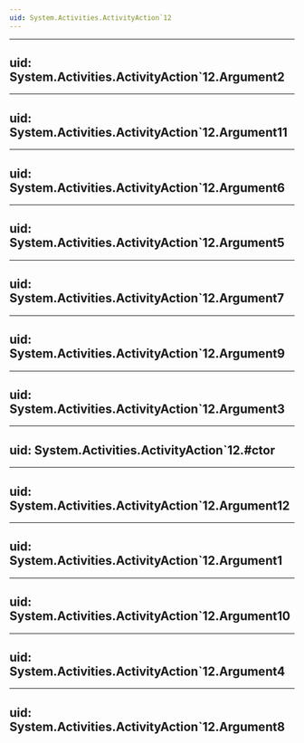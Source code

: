 ```yaml
---
uid: System.Activities.ActivityAction`12
---
```


---
uid: System.Activities.ActivityAction`12.Argument2
---

---
uid: System.Activities.ActivityAction`12.Argument11
---

---
uid: System.Activities.ActivityAction`12.Argument6
---

---
uid: System.Activities.ActivityAction`12.Argument5
---

---
uid: System.Activities.ActivityAction`12.Argument7
---

---
uid: System.Activities.ActivityAction`12.Argument9
---

---
uid: System.Activities.ActivityAction`12.Argument3
---

---
uid: System.Activities.ActivityAction`12.#ctor
---

---
uid: System.Activities.ActivityAction`12.Argument12
---

---
uid: System.Activities.ActivityAction`12.Argument1
---

---
uid: System.Activities.ActivityAction`12.Argument10
---

---
uid: System.Activities.ActivityAction`12.Argument4
---

---
uid: System.Activities.ActivityAction`12.Argument8
---
